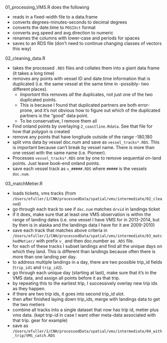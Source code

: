 01_processing_VMS.R does the following

+ reads in a fixed-width file to a data.frame
+ converts degrees-minutes-seconds to decimal degrees
+ converts the date.time to `POSIXct` format
+ converts avg.speed and avg.direction to numeric
+ renames the columns with lower-case and periods for spaces
+ saves to an RDS file (don’t need to continue changing classes of vectors this way)

02_cleaning_data.R

+ takes the processed `.RDS` files and collates them into a giant data frame (it takes a long time)
+ removes any points with vessel ID and date.time information that is duplicated (i.e. the same vessel at the same time in -possibly- two different places).
	+ *Important* this removes *all* the duplicates, not just one of the two duplicated points.
	+ This is because I found that duplicated partners are both error-prone, and it’s not obvious how to figure out which of the duplicated partners is the “good” data point.
	+ To be conservative, I remove them all
+ Find onland points by overlaying `2_coastline.Rdata`. See that file for how that polygon is created
+ remove any points that have longitude outside of the range -180,180
+ split vms data by vessel doc.num and save as `vessel_tracks*.RDS`. This is important because can’t break by vessel name. There is more than one vessel with the same name (i.e. Pioneer).
+ Processes `vessel_tracks*.RDS` one by one to remove sequential on-land points. Just leave book-end onland points.
+ save each vessel track as `v_#####.RDS` where `#####` is the vessels `doc.num`. 

03_matchMetier.R

+ loads tickets, vms tracks (from `/Users/efuller/1/CNH/processedData/spatial/vms/intermediate/02_cleaned`)
+ go through each track to see if `doc.num` matches `drvid` in landings ticket
+ if it does, make sure that at least one VMS observation is within the range of landing dates (i.e. one vessel I have VMS for in 2013-2014, but by then is in alaska and the landings data I have for it are 2009-2010)
+ save each track that matches above criteria in `/Users/efuller/1/CNH/processedData/spatial/vms/intermediate/03_matchedMetier/` with prefix `v_` and then doc.number as `.RDS` file.
+ for each of these tracks I subset landings and find all the unique days on which they land. This is different than landings because often there is more than one landing per day.
+ to address multiple landings in a day, there are two possible trip_id fields (`trip_id1` and `trip_id2`).
+ go through each unique day (starting at last), make sure that it’s in the VMS data, and assign all points before it as that trip.
+ by repeating this to the earliest trip, I successively overlay new trip ids as they happen.
+ if there are two trip ids, it goes into second trip_id slot.
+ then after finished laying down trip_ids, merge with landings data to get the two metiers
+ combine all tracks into a single dataset that now has trip id, metier plus vms data. (kept trip-id in case I want other meta-data associated with that trip. gear for example)
+ save as `/Users/efuller/1/CNH/processedData/spatial/vms/intermediate/04_with_trip/VMS_catch.RDS`
